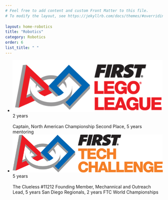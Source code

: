 ```yaml
---
# Feel free to add content and custom Front Matter to this file.
# To modify the layout, see https://jekyllrb.com/docs/themes/#overriding-theme-defaults

layout: home-robotics
title: "Robotics"
category: Robotics
order: 6
list_title: " "
---
```

<div class="w3-container">
    <!-- <h3>FIRST Robotics</h3> -->
    <!-- <img src="/categories/robotics/assets/images/first.png"> -->
    <ul class="w3-ul w3-card-4 w3-white">
      <li class="w3-padding-16">
        <img src="/categories/robotics/assets/images/fll.png" class="w3-left w3-margin-right firstIcon">
        <span class="w3-xlarge w3-right">2 years</span><br><br>
        Captain, North American Championship Second Place, 5 years mentoring
      </li>
      <li class="w3-padding-16">
        <img src="/categories/robotics/assets/images/ftc.png" class="w3-left w3-margin-right firstIcon">
        <span class="w3-xlarge w3-right">5 years</span><br><br>
        The Clueless #11212 Founding Member, Mechannical and Outreach Lead, 5 years San Diego Regionals, 2 years FTC World Championships
      </li>
      <!-- <li class="w3-padding-16">
        <img src="/w3images/avatar6.png" class="w3-left w3-circle w3-margin-right" style="width:35px">
        <span class="w3-xlarge">Jane</span><br>
      </li> -->
    </ul>
  </div>
  <br>
